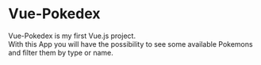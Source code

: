# Vue-Pokedex
Vue-Pokedex is my first Vue.js project.  
With this App you will have the possibility to see some available Pokemons and filter them by type or name.
